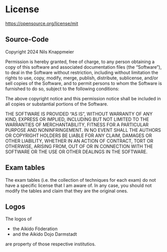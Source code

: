 # License

https://opensource.org/license/mit

## Source-Code

Copyright 2024 Nils Knappmeier

Permission is hereby granted, free of charge, to any person obtaining a copy of this software and associated
documentation files (the “Software”), to deal in the Software without restriction, including without limitation the
rights to use, copy, modify, merge, publish, distribute, sublicense, and/or sell copies of the Software, and to permit
persons to whom the Software is furnished to do so, subject to the following conditions:

The above copyright notice and this permission notice shall be included in all copies or substantial portions of the
Software.

THE SOFTWARE IS PROVIDED “AS IS”, WITHOUT WARRANTY OF ANY KIND, EXPRESS OR IMPLIED, INCLUDING BUT NOT LIMITED TO THE
WARRANTIES OF MERCHANTABILITY, FITNESS FOR A PARTICULAR PURPOSE AND NONINFRINGEMENT. IN NO EVENT SHALL THE AUTHORS OR
COPYRIGHT HOLDERS BE LIABLE FOR ANY CLAIM, DAMAGES OR OTHER LIABILITY, WHETHER IN AN ACTION OF CONTRACT, TORT OR
OTHERWISE, ARISING FROM, OUT OF OR IN CONNECTION WITH THE SOFTWARE OR THE USE OR OTHER DEALINGS IN THE SOFTWARE.

## Exam tables

The exam tables (i.e. the collection of techniques for each exam) do not have a specific license that I am aware of. In
any case, you should not modify the tables and claim that they are the original ones.

## Logos

The logos of

- the Aikido Föderation
- and the Aikido Dojo Darmstadt

are property of those respective institutios.
